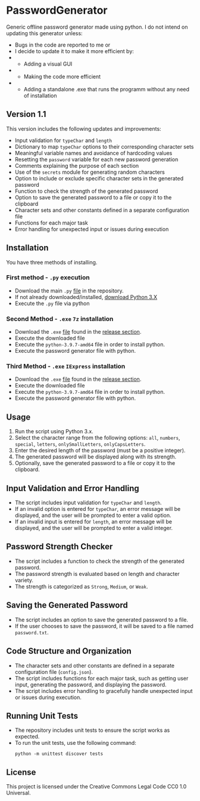 # PasswordGenerator
Generic offline password generator made using python. I do not intend on updating this generator unless:
- Bugs in the code are reported to me or
- I decide to update it to make it more efficient by:
- - Adding a visual GUI
- - Making the code more efficient
- - Adding a standalone .exe that runs the programm without any need of installation

## Version 1.1
This version includes the following updates and improvements:
- Input validation for `typeChar` and `length`
- Dictionary to map `typeChar` options to their corresponding character sets
- Meaningful variable names and avoidance of hardcoding values
- Resetting the `password` variable for each new password generation
- Comments explaining the purpose of each section
- Use of the `secrets` module for generating random characters
- Option to include or exclude specific character sets in the generated password
- Function to check the strength of the generated password
- Option to save the generated password to a file or copy it to the clipboard
- Character sets and other constants defined in a separate configuration file
- Functions for each major task
- Error handling for unexpected input or issues during execution

## Installation
You have three methods of installing.
### First method - `.py` execution
- Download the main `.py` [file](https://github.com/Normolo/PasswordGenerator/blob/main/Password%20Generator/PassGenerator.py) in the repository.
- If not already downloaded/installed, [download Python 3.X](https://www.python.org/downloads/release/python-397/)
- Execute the `.py` file via python
### Second Method - `.exe` `7z` installation 
- Download the `.exe` [file](https://github.com/Normolo/PasswordGenerator/releases/download/v1.0/Password.Generator.7z.exe) found in the [release section](https://github.com/Normolo/PasswordGenerator/releases/tag/v1.0).
- Execute the downloaded file
- Execute the `python-3.9.7-amd64` file in order to install python.
- Execute the password generator file with python.
### Third Method - `.exe` `IExpress` installation
- Download the `.exe` [file](https://github.com/Normolo/PasswordGenerator/releases/download/v1.0/Password.Generator.IEM.exe) found in the [release section](https://github.com/Normolo/PasswordGenerator/releases/tag/v1.0).
- Execute the downloaded file
- Execute the `python-3.9.7-amd64` file in order to install python.
- Execute the password generator file with python.

## Usage
1. Run the script using Python 3.x.
2. Select the character range from the following options: `all`, `numbers`, `special`, `letters`, `onlySmallLetters`, `onlyCapsLetters`.
3. Enter the desired length of the password (must be a positive integer).
4. The generated password will be displayed along with its strength.
5. Optionally, save the generated password to a file or copy it to the clipboard.

## Input Validation and Error Handling
- The script includes input validation for `typeChar` and `length`.
- If an invalid option is entered for `typeChar`, an error message will be displayed, and the user will be prompted to enter a valid option.
- If an invalid input is entered for `length`, an error message will be displayed, and the user will be prompted to enter a valid integer.

## Password Strength Checker
- The script includes a function to check the strength of the generated password.
- The password strength is evaluated based on length and character variety.
- The strength is categorized as `Strong`, `Medium`, or `Weak`.

## Saving the Generated Password
- The script includes an option to save the generated password to a file.
- If the user chooses to save the password, it will be saved to a file named `password.txt`.

## Code Structure and Organization
- The character sets and other constants are defined in a separate configuration file (`config.json`).
- The script includes functions for each major task, such as getting user input, generating the password, and displaying the password.
- The script includes error handling to gracefully handle unexpected input or issues during execution.

## Running Unit Tests
- The repository includes unit tests to ensure the script works as expected.
- To run the unit tests, use the following command:
  ```
  python -m unittest discover tests
  ```

## License
This project is licensed under the Creative Commons Legal Code CC0 1.0 Universal.
